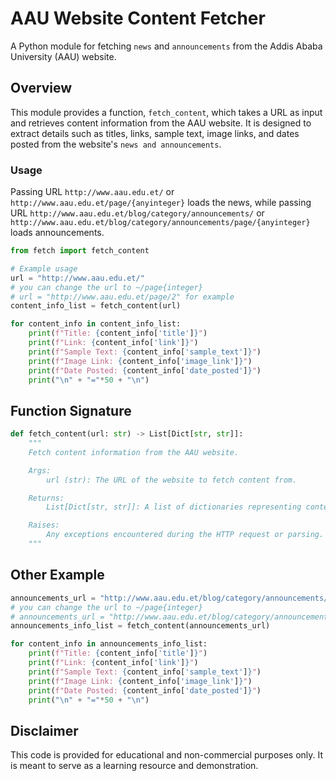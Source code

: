 # AAU Website Content Fetcher

A Python module for fetching `news` and `announcements` from the Addis Ababa University (AAU) website.

## Overview

This module provides a function, `fetch_content`, which takes a URL as input and retrieves content information from the AAU website. It is designed to extract details such as titles, links, sample text, image links, and dates posted from the website's `news and announcements`. 

### Usage

Passing URL `http://www.aau.edu.et/` or `http://www.aau.edu.et/page/{anyinteger}` loads the news, while passing URL `http://www.aau.edu.et/blog/category/announcements/` or `http://www.aau.edu.et/blog/category/announcements/page/{anyinteger}` loads announcements.


```python
from fetch import fetch_content

# Example usage
url = "http://www.aau.edu.et/" 
# you can change the url to ~/page{integer} 
# url = "http://www.aau.edu.et/page/2" for example
content_info_list = fetch_content(url)

for content_info in content_info_list:
    print(f"Title: {content_info['title']}")
    print(f"Link: {content_info['link']}")
    print(f"Sample Text: {content_info['sample_text']}")
    print(f"Image Link: {content_info['image_link']}")
    print(f"Date Posted: {content_info['date_posted']}")
    print("\n" + "="*50 + "\n")
```
## Function Signature

```python
def fetch_content(url: str) -> List[Dict[str, str]]:
    """
    Fetch content information from the AAU website.

    Args:
        url (str): The URL of the website to fetch content from.

    Returns:
        List[Dict[str, str]]: A list of dictionaries representing content information.

    Raises:
        Any exceptions encountered during the HTTP request or parsing.
    """
```
## Other Example
```python
announcements_url = "http://www.aau.edu.et/blog/category/announcements/"
# you can change the url to ~/page{integer} 
# announcements_url = "http://www.aau.edu.et/blog/category/announcements/" for example
announcements_info_list = fetch_content(announcements_url)

for content_info in announcements_info_list:
    print(f"Title: {content_info['title']}")
    print(f"Link: {content_info['link']}")
    print(f"Sample Text: {content_info['sample_text']}")
    print(f"Image Link: {content_info['image_link']}")
    print(f"Date Posted: {content_info['date_posted']}")
    print("\n" + "="*50 + "\n")
```

## Disclaimer

This code is provided for educational and non-commercial purposes only. It is meant to serve as a learning resource and demonstration.
